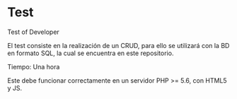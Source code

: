 # Test
Test of Developer

El test consiste en la realización de un CRUD, para ello se utilizará con la BD en formato SQL, la cual se encuentra en este repositorio.

Tiempo: Una hora

Este debe funcionar correctamente en un servidor PHP >= 5.6, con HTML5 y JS. 
